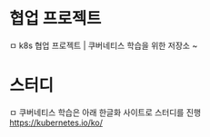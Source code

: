# 협업 프로젝트
ㅁ k8s 협업 프로젝트 | 쿠버네티스 학습을 위한 저장소 ~

# 스터디
ㅁ 쿠버네티스 학습은 아래 한글화 사이트로 스터디를 진행
https://kubernetes.io/ko/

